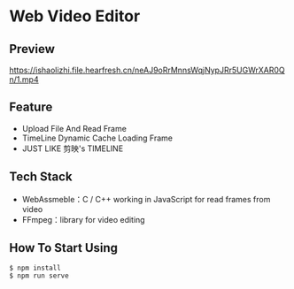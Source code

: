 # Web Video Editor
## Preview
https://ishaolizhi.file.hearfresh.cn/neAJ9oRrMnnsWqjNypJRr5UGWrXAR0Qn/1.mp4

## Feature
- Upload File And Read Frame
- TimeLine Dynamic Cache Loading Frame
- JUST LIKE 剪映's TIMELINE

## Tech Stack
- WebAssmeble：C / C++ working in JavaScript for read frames from video
- FFmpeg：library for video editing

## How To Start Using
```
$ npm install
$ npm run serve
```
